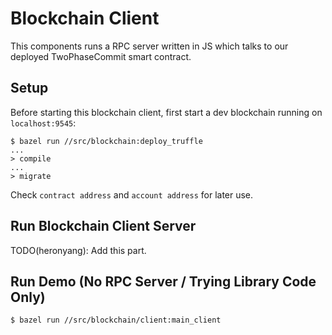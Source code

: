 # Blockchain Client

This components runs a RPC server written in JS which talks to our deployed
TwoPhaseCommit smart contract.

## Setup

Before starting this blockchain client, first start a dev blockchain running on
`localhost:9545`:

```
$ bazel run //src/blockchain:deploy_truffle
...
> compile
...
> migrate
```

Check `contract address` and `account address` for later use.

## Run Blockchain Client Server

TODO(heronyang): Add this part.

## Run Demo (No RPC Server / Trying Library Code Only)

```
$ bazel run //src/blockchain/client:main_client
```
